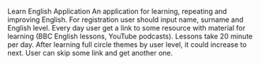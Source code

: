   Learn English Application
An application for learning,  repeating and improving English.
For registration user should input name, surname and English level.
Every day user get a link to some resource with material for learning
(BBC English lessons, YouTube podcasts).
Lessons take 20 minute per day.
After learning full circle themes by user level, it could increase to next. 
User can skip some link and get another one.